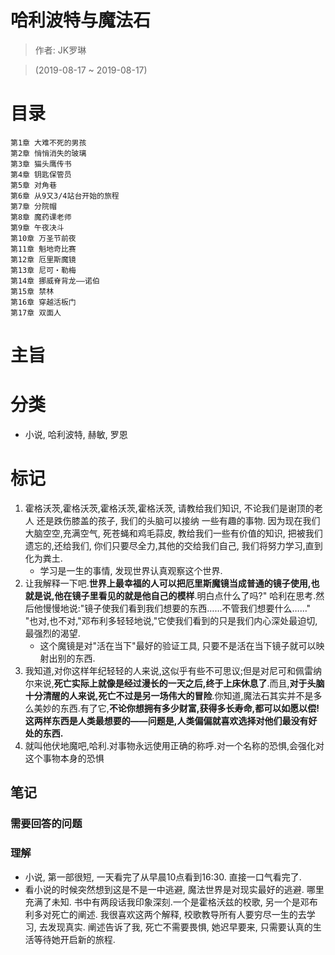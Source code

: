 # 哈利波特与魔法石

> 作者: JK罗琳

> (2019-08-17 ~ 2019-08-17)

# 目录
```
第1章 大难不死的男孩
第2章 悄悄消失的玻璃
第3章 猫头鹰传书
第4章 钥匙保管员
第5章 对角巷
第6章 从9又3/4站台开始的旅程
第7章 分院帽
第8章 魔药课老师
第9章 午夜决斗
第10章 万圣节前夜
第11章 魁地奇比赛
第12章 厄里斯魔镜
第13章 尼可・勒梅
第14章 挪威脊背龙――诺伯
第15章 禁林
第16章 穿越活板门
第17章 双面人
```

# 主旨

# 分类
* 小说, 哈利波特, 赫敏, 罗恩

# 标记
1. 霍格沃茨,霍格沃茨,霍格沃茨,霍格沃茨, 请教给我们知识, 不论我们是谢顶的老人 还是跌伤膝盖的孩子, 我们的头脑可以接纳 一些有趣的事物. 因为现在我们大脑空空,充满空气, 死苍蝇和鸡毛蒜皮, 教给我们一些有价值的知识, 把被我们遗忘的,还给我们, 你们只要尽全力,其他的交给我们自己, 我们将努力学习,直到化为粪土.
	* 学习是一生的事情, 发现世界认真观察这个世界.
3. 让我解释一下吧.**世界上最幸福的人可以把厄里斯魔镜当成普通的镜子使用,也就是说,他在镜子里看见的就是他自己的模样**.明白点什么了吗?" 哈利在思考.然后他慢慢地说:"镜子使我们看到我们想要的东西……不管我们想要什么……" "也对,也不对,"邓布利多轻轻地说,"它使我们看到的只是我们内心深处最迫切,最强烈的渴望.
	* 这个魔镜是对"活在当下"最好的验证工具, 只要不是活在当下镜子就可以映射出别的东西.
4. 我知道,对你这样年纪轻轻的人来说,这似乎有些不可思议;但是对尼可和佩雷纳尔来说,**死亡实际上就像是经过漫长的一天之后,终于上床休息了**.而且,**对于头脑十分清醒的人来说,死亡不过是另一场伟大的冒险**.你知道,魔法石其实并不是多么美妙的东西.有了它,**不论你想拥有多少财富,获得多长寿命,都可以如愿以偿!这两样东西是人类最想要的——问题是,人类偏偏就喜欢选择对他们最没有好处的东西.**
5. 就叫他伏地魔吧,哈利.对事物永远使用正确的称呼.对一个名称的恐惧,会强化对这个事物本身的恐惧

## 笔记
### 需要回答的问题


### 理解
* 小说, 第一部很短, 一天看完了从早晨10点看到16:30. 直接一口气看完了. 
* 看小说的时候突然想到这是不是一中逃避, 魔法世界是对现实最好的逃避. 哪里充满了未知. 书中有两段话我印象深刻.一个是霍格沃兹的校歌, 另一个是邓布利多对死亡的阐述. 我很喜欢这两个解释, 校歌教导所有人要穷尽一生的去学习, 去发现真实. 阐述告诉了我, 死亡不需要畏惧, 她迟早要来, 只需要认真的生活等待她开启新的旅程.